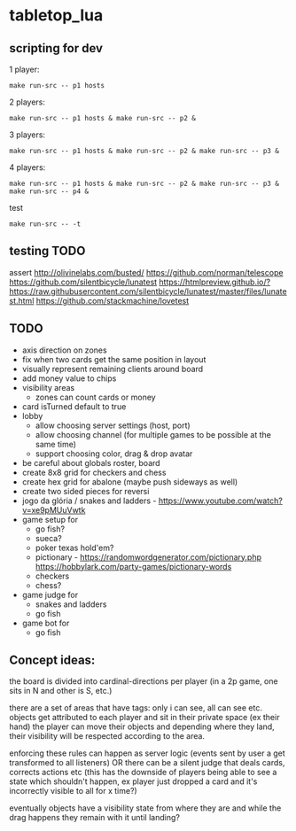 # tabletop_lua

## scripting for dev

1 player:

    make run-src -- p1 hosts

2 players:

    make run-src -- p1 hosts & make run-src -- p2 &

3 players:

    make run-src -- p1 hosts & make run-src -- p2 & make run-src -- p3 &

4 players:

    make run-src -- p1 hosts & make run-src -- p2 & make run-src -- p3 & make run-src -- p4 &

test

    make run-src -- -t

## testing TODO

assert
http://olivinelabs.com/busted/
https://github.com/norman/telescope
https://github.com/silentbicycle/lunatest https://htmlpreview.github.io/?https://raw.githubusercontent.com/silentbicycle/lunatest/master/files/lunatest.html
https://github.com/stackmachine/lovetest

## TODO

- axis direction on zones
- fix when two cards get the same position in layout
- visually represent remaining clients around board
- add money value to chips
- visibility areas
  - zones can count cards or money
- card isTurned default to true
- lobby
  - allow choosing server settings (host, port)
  - allow choosing channel (for multiple games to be possible at the same time)
  - support choosing color, drag & drop avatar
- be careful about globals
  roster, board
- create 8x8 grid for checkers and chess
- create hex grid for abalone (maybe push sideways as well)
- create two sided pieces for reversi
- jogo da glória / snakes and ladders - https://www.youtube.com/watch?v=xe9pMUuVwtk
- game setup for
  - go fish?
  - sueca?
  - poker texas hold'em?
  - pictionary - https://randomwordgenerator.com/pictionary.php https://hobbylark.com/party-games/pictionary-words
  - checkers
  - chess?
- game judge for
  - snakes and ladders
  - go fish
- game bot for
  - go fish

## Concept ideas:

the board is divided into cardinal-directions per player
(in a 2p game, one sits in N and other is S, etc.)

there are a set of areas that have tags: only i can see, all can see etc.
objects get attributed to each player and sit in their private space (ex their hand)
the player can move their objects and depending where they land, their visibility will be respected according to the area.

enforcing these rules can happen as server logic (events sent by user a get transformed to all listeners)
OR
there can be a silent judge that deals cards, corrects actions etc (this has the downside of players being able to see a state which shouldn't happen, ex player just dropped a card and it's incorrectly visible to all for x time?)

eventually objects have a visibility state from where they are and while the drag happens they remain with it until landing?

